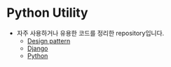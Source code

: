 # Python Utility
- 자주 사용하거나 유용한 코드를 정리한 repository입니다.
    - [Design pattern]()
    - [Django](https://github.com/navill/python-utility/tree/master/django)
    - [Python](https://github.com/navill/python-utility/tree/master/python)